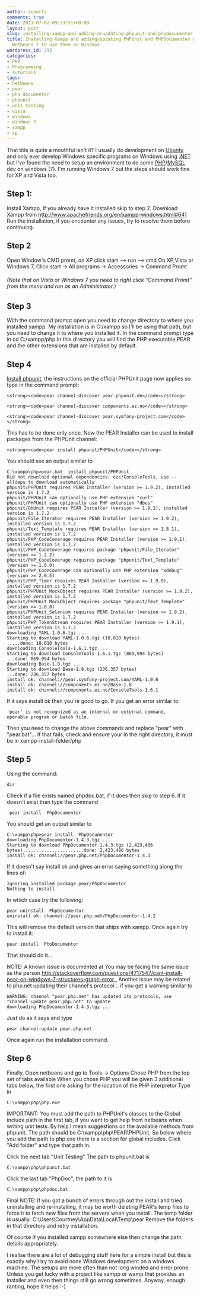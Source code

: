 ```yaml
---
author: zcourts
comments: true
date: 2011-07-02 09:33:51+00:00
layout: post
slug: installing-xampp-and-adding-orupdating-phpunit-and-phpdocumenter-and-configuring-netbeans-7-to-use-them-on-windows
title: Installing Xampp and adding/updating PHPUnit and PHPDocumenter and configuring
  Netbeans 7 to use them on Windows
wordpress_id: 295
categories:
- PHP
- Programming
- Tutorials
tags:
- netbeans
- pear
- php documentor
- phpunit
- unit testing
- vista
- windows
- windows 7
- xampp
- xp
---
```


That title is quite a mouthful isn't it? I usually do development on [Ubuntu ](http://www.ubuntu.com/)and only ever develop Windows specific programs on Windows using [.NET](http://www.microsoft.com/NET/) but I've found the need to setup an environment to do some [PHP](http://www.php.net)/[MySQL](http://www.mysql.com) dev on windows (7). I'm running Windows 7 but the steps should work fine for XP and Vista too.


## <!-- more -->Step 1:


Install Xampp, If you already have it installed skip to step 2.
Download Xampp from [http://www.apachefriends.org/en/xampp-windows.html#641
](http://www.apachefriends.org/en/xampp-windows.html#641)Run the installation, if you encounter any issues, try to resolve them before continuing.


## Step 2


Open Window's CMD promt, on XP click start --> run --> cmd
On XP,Vista or Windows 7, Click start -> All programs -> Accessories -> Command Promt


###### (Note that on Vista or Windows 7 you need to right click "Command Promt" from the menu and run as an Administrator.)




## Step 3


With the command prompt open you need to change directory to where you installed xampp. My installation is in C:/xampp so I'll be using that path, but you need to change it to where you installed it.
In the command prompt type in
cd C:/xampp/php
In this directory you will find the PHP executable,PEAR and the other extensions that are installed by default.


## Step 4


[Install phpunit](http://www.phpunit.de/manual/current/en/installation.html), the instructions on the official PHPUnit page now applies so type in the command prompt:

    
    <strong><code>pear channel-discover pear.phpunit.de</code></strong>
    
    <strong><code>pear channel-discover components.ez.no</code></strong>
    
    <strong><code>pear channel-discover pear.symfony-project.com</code></strong>


This has to be done only once. Now the PEAR Installer can be used to install packages from the PHPUnit channel:

    
    <strong><code>pear install phpunit/PHPUnit</code></strong>


You should see an output similar to

    
    C:\xampp\php>pear.bat  install phpunit/PHPUnit
    Did not download optional dependencies: ezc/ConsoleTools, use --alldeps to download automatically
    phpunit/PHPUnit requires PEAR Installer (version >= 1.9.2), installed version is 1.7.2
    phpunit/PHPUnit can optionally use PHP extension "curl"
    phpunit/PHPUnit can optionally use PHP extension "dbus"
    phpunit/DbUnit requires PEAR Installer (version >= 1.9.2), installed version is 1.7.2
    phpunit/File_Iterator requires PEAR Installer (version >= 1.9.2), installed version is 1.7.2
    phpunit/Text_Template requires PEAR Installer (version >= 1.8.1), installed version is 1.7.2
    phpunit/PHP_CodeCoverage requires PEAR Installer (version >= 1.9.1), installed version is 1.7.2
    phpunit/PHP_CodeCoverage requires package "phpunit/File_Iterator" (version >= 1.2.2)
    phpunit/PHP_CodeCoverage requires package "phpunit/Text_Template" (version >= 1.0.0)
    phpunit/PHP_CodeCoverage can optionally use PHP extension "xdebug" (version >= 2.0.5)
    phpunit/PHP_Timer requires PEAR Installer (version >= 1.9.0), installed version is 1.7.2
    phpunit/PHPUnit_MockObject requires PEAR Installer (version >= 1.9.2), installed version is 1.7.2
    phpunit/PHPUnit_MockObject requires package "phpunit/Text_Template" (version >= 1.0.0)
    phpunit/PHPUnit_Selenium requires PEAR Installer (version >= 1.9.2), installed version is 1.7.2
    phpunit/PHP_TokenStream requires PEAR Installer (version >= 1.9.1), installed version is 1.7.2
    downloading YAML-1.0.6.tgz ...
    Starting to download YAML-1.0.6.tgz (10,010 bytes)
    .....done: 10,010 bytes
    downloading ConsoleTools-1.6.1.tgz ...
    Starting to download ConsoleTools-1.6.1.tgz (869,994 bytes)
    ...done: 869,994 bytes
    downloading Base-1.8.tgz ...
    Starting to download Base-1.8.tgz (236,357 bytes)
    ...done: 236,357 bytes
    install ok: channel://pear.symfony-project.com/YAML-1.0.6
    install ok: channel://components.ez.no/Base-1.8
    install ok: channel://components.ez.no/ConsoleTools-1.6.1


If it says install ok then you're good to go. If you get an error similar to:

    
    'pear' is not recognized as an internal or external command,
    operable program or batch file.


Then you need to change the above commands and replace "pear" with "pear.bat"...
If that fails, check and ensure your in the right directory, it must be in xampp-install-folder/php


## Step 5


Using the command:

    
    dir


Check if a file exists named phpdoc.bat, if it does then skip to step 6.
If it doesn't exist then type the command

    
     pear install  PhpDocumentor


You should get an output similar to

    
    C:\xampp\php>pear install  PhpDocumentor
    downloading PhpDocumentor-1.4.3.tgz ...
    Starting to download PhpDocumentor-1.4.3.tgz (2,423,486 bytes).......................done: 2,423,486 bytes
    install ok: channel://pear.php.net/PhpDocumentor-1.4.3


If it doesn't say install ok and gives an error saying something along the lines of:

    
    Ignoring installed package pear/PhpDocumentor
    Nothing to install


In which case try the following:

    
    pear uninstall  PhpDocumentor
    uninstall ok: channel://pear.php.net/PhpDocumentor-1.4.2


This will remove the default version that ships with xampp.
Once again try to install it:

    
    pear install  PhpDocumentor


That should do it...

NOTE: A known issue is documented at
You may be facing the same issue as the person
[http://stackoverflow.com/questions/4717547/cant-install-pear-on-windows-7-structures-graph-error  ](http://stackoverflow.com/questions/4717547/cant-install-pear-on-windows-7-structures-graph-error)
Another issue may be related to php.net updating their channel's protocol... if you get a warning similar to

    
    WARNING: channel "pear.php.net" has updated its protocols, use "channel-update pear.php.net" to update
    downloading PhpDocumentor-1.4.3.tgz ...


Just do as it says and type

    
    pear channel-update pear.php.net


Once again run the installation command.


## Step 6


Finally, Open netbeans and go to Tools -> Options
Chose PHP from the top set of tabs available
When you chose PHP you will be given 3 additional tabs below, the first one asking for the location of the PHP interpretor
Type in

    
    C:\xampp\php\php.exe


IMPORTANT: You must add the path to PHPUnit's classes to the Global include path in the first tab, if you want to get help from netbeans when writing unit tests. By help I mean suggestions on the available methods from phpunit.
The path should be C:\xampp\php\PEAR\PHPUnit, So below where you add the path to php.exe there is a section for global includes. Click "Add folder" and type that path in.

Click the next tab "Unit Testing"
The path to phpunit.bat is

    
    C:\xampp\php\phpunit.bat


Click the last tab "PhpDoc", the path to it is

    
    C:\xampp\php\phpdoc.bat


Final NOTE:
If you got a bunch of errors through out the install and tried uninstalling and re-installing, it may be worth deleting PEAR's temp files to force it to fetch new files from the servers when you install. The temp folder is usually:
C:\Users\Courtney\AppData\Local\Temp\pear
Remove the folders in that directory and retry installation.

Of course if you installed xampp somewhere else then change the path details appropriately.

I realise there are a lot of debugging stuff here for a simple install but this is exactly why I try to avoid none
Windows development on a windows machine. The setups are more often than not long winded and error prone. Unless you
get lucky with a project like xampp or wamp that provides an installer and even then things still go wrong sometimes.
Anyway, enough ranting, hope it helps :-)
